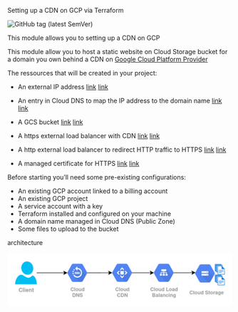 

Setting up a CDN on GCP via Terraform 





<img alt="GitHub tag (latest SemVer)" src="https://img.shields.io/github/v/tag/Ahmed-Amine-Soltani/terraform-gcp-cdn">

This module allows you to setting up a CDN on GCP 

This module allow you to host a static website on Cloud Storage bucket for a domain you own behind a CDN on [Google Cloud Platform Provider](https://registry.terraform.io/providers/hashicorp/google/latest/docs)



The ressources that will be created in your project:

- An external IP address  [link](https://registry.terraform.io/providers/hashicorp/google/latest/docs/resources/compute_global_address) [link](https://cloud.google.com/compute/docs/ip-addresses/reserve-static-external-ip-address#reserve_new_static)

- An entry in Cloud DNS to map the IP address to the domain name [link](https://registry.terraform.io/providers/hashicorp/google/latest/docs/resources/dns_record_set) [link](https://cloud.google.com/dns/docs/tutorials/create-domain-tutorial#set-up-domain)
- A GCS bucket [link](https://registry.terraform.io/providers/hashicorp/google/latest/docs/resources/storage_bucket) [link](https://cloud.google.com/storage/docs/hosting-static-website)
- A https external load balancer with CDN  [link](https://registry.terraform.io/providers/hashicorp/google/latest/docs/resources/compute_global_forwarding_rule) [link](https://cloud.google.com/load-balancing/docs/https) 
- A http external load balancer to redirect HTTP traffic to HTTPS [link]()  [link](https://cloud.google.com/cdn/docs/setting-up-http-https-redirect#partial-http-lb)
- A managed certificate for HTTPS [link](https://registry.terraform.io/providers/hashicorp/google/latest/docs/resources/compute_managed_ssl_certificate) [link](https://cloud.google.com/load-balancing/docs/ssl-certificates/google-managed-certs)



Before starting you’ll need some pre-existing configurations:

- An existing GCP account linked to a billing account
- An existing GCP project
- A service account with a key
- Terraform installed and configured on your machine
- A domain name managed in Cloud DNS (Public Zone)
- Some files to upload to the bucket



architecture

![](.images/Architecture.png)

